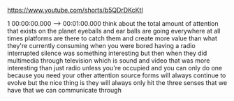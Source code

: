 https://www.youtube.com/shorts/b5QDrDKcKtI

1 00:00:00.000 --\> 00:01:00.000 think about the total amount of
attention that exists on the planet eyeballs and ear balls are going
everywhere at all times platforms are there to catch them and create
more value than what they're currently consuming when you were bored
having a radio interrupted silence was something interesting but then
when they did multimedia through television which is sound and video
that was more interesting than just radio unless you're occupied and you
can only do one because you need your other attention source forms will
always continue to evolve but the nice thing is they will always only
hit the three senses that we have that we can communicate through
